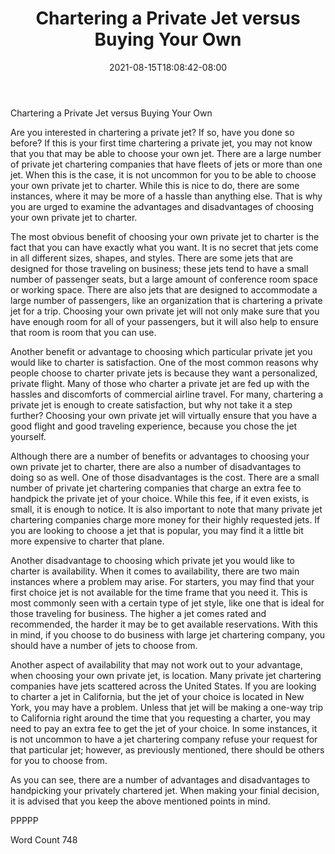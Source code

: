 ﻿---
title: "Chartering a Private Jet versus Buying Your Own"
date: 2021-08-15T18:08:42-08:00
description: "Private Jet Charters TXT Tips for Web Success"
featured_image: "/images/Private Jet Charters TXT.jpg"
tags: ["Private Jet Charters TXT"]
---

Chartering a Private Jet versus Buying Your Own

Are you interested in chartering a private jet?  If so, have you done so before?  If this is your first time chartering a private jet, you may not know that you that may be able to choose your own jet.  There are a large number of private jet chartering companies that have fleets of jets or more than one jet. When this is the case, it is not uncommon for you to be able to choose your own private jet to charter.  While this is nice to do, there are some instances, where it may be more of a hassle than anything else.  That is why you are urged to examine the advantages and disadvantages of choosing your own private jet to charter.

The most obvious benefit of choosing your own private jet to charter is the fact that you can have exactly what you want.  It is no secret that jets come in all different sizes, shapes, and styles. There are some jets that are designed for those traveling on business; these jets tend to have a small number of passenger seats, but a large amount of conference room space or working space. There are also jets that are designed to accommodate a large number of passengers, like an organization that is chartering a private jet for a trip.  Choosing your own private jet will not only make sure that you have enough room for all of your passengers, but it will also help to ensure that room is room that you can use.  

Another benefit or advantage to choosing which particular private jet you would like to charter is satisfaction.  One of the most common reasons why people choose to charter private jets is because they want a personalized, private flight.  Many of those who charter a private jet are fed up with the hassles and discomforts of commercial airline travel. For many, chartering a private jet is enough to create satisfaction, but why not take it a step further?  Choosing your own private jet will virtually ensure that you have a good flight and good traveling experience, because you chose the jet yourself. 

Although there are a number of benefits or advantages to choosing your own private jet to charter, there are also a number of disadvantages to doing so as well. One of those disadvantages is the cost.  There are a small number of private jet chartering companies that charge an extra fee to handpick the private jet of your choice.  While this fee, if it even exists, is small, it is enough to notice.  It is also important to note that many private jet chartering companies charge more money for their highly requested jets.  If you are looking to choose a jet that is popular, you may find it a little bit more expensive to charter that plane.

Another disadvantage to choosing which private jet you would like to charter is availability.  When it comes to availability, there are two main instances where a problem may arise.  For starters, you may find that your first choice jet is not available for the time frame that you need it.  This is most commonly seen with a certain type of jet style, like one that is ideal for those traveling for business.  The higher a jet comes rated and recommended, the harder it may be to get available reservations. With this in mind, if you choose to do business with large jet chartering company, you should have a number of jets to choose from.

Another aspect of availability that may not work out to your advantage, when choosing your own private jet, is location.  Many private jet chartering companies have jets scattered across the United States.  If you are looking to charter a jet in California, but the jet of your choice is located in New York, you may have a problem.  Unless that jet will be making a one-way trip to California right around the time that you requesting a charter, you may need to pay an extra fee to get the jet of your choice.  In some instances, it is not uncommon to have a jet chartering company refuse your request for that particular jet; however, as previously mentioned, there should be others for you to choose from.

As you can see, there are a number of advantages and disadvantages to handpicking your privately chartered jet.  When making your finial decision, it is advised that you keep the above mentioned points in mind.

PPPPP

Word Count 748

